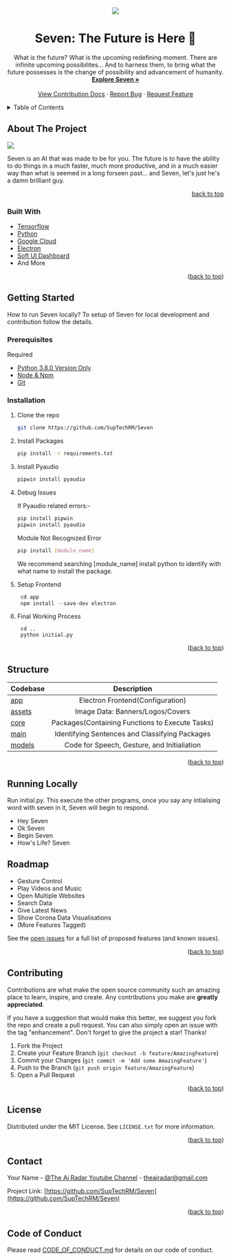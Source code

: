 <div id="top"></div>


<!-- PROJECT LOGO -->
<br />
<div align="center">
  <a href="https://github.com/SupTechRM/Seven">
<p align="center">
  <img src="https://github.com/SupTechRM/Seven/blob/main/assets/img/banners/Alternative%20Banner.png">
</p>  </a>

  <h1 align="center"><strong>Seven: The Future is Here 🚀</strong></h1>

  <p align="center">
    What is the future? What is the upcoming redefining moment. There are infinite upcoming possibilites... And to harness them, to bring what the future possesses is the change of possibility and advancement of humanity. 
    <br />
    <a href="https://github.com/SupTechRM/Seven"><strong>Explore Seven »</strong></a>
    <br />
    <br />
    <a href="https://github.com/SupTechRM/Seven/blob/main/CONTRIBUTING.md">View Contribution Docs</a>
    ·
    <a href="https://github.com/SupTechRM/Seven/issues">Report Bug</a>
    ·
    <a href="https://github.com/SupTechRM/Seven/issues">Request Feature</a>
  </p>
</div>



<!-- TABLE OF CONTENTS -->
<details>
  <summary>Table of Contents</summary>
  <ol>
    <li>
      <a href="#about-the-project">About The Project</a>
      <ul>
        <li><a href="#built-with">Built With</a></li>
      </ul>
    </li>
    <li>
      <a href="#getting-started">Getting Started</a>
      <ul>
        <li><a href="#prerequisites">Prerequisites</a></li>
        <li><a href="#installation">Installation</a></li>
      </ul>
    </li>
    <li><a href="#structure">Structure</a></li>
    <li><a href="#running-locally">Running Locally</a></li>
    <li><a href="#roadmap">Roadmap</a></li>
    <li><a href="#contributing">Contributing</a></li>
    <li><a href="#license">License</a></li>
    <li><a href="#contact">Contact</a></li>
  </ol>
</details>



<!-- ABOUT THE PROJECT -->
## About The Project

<img src="https://github.com/SupTechRM/Seven/blob/main/assets/img/SevenAppPage.png"></img>

Seven is an AI that was made to be for you. The future is to have the ability to do things in a much faster, much more productive, and in a much easier way than what is seemed in a long forseen past... and Seven, let's just he's a damn brilliant guy. 

<p align="right"><a href="#top">back to top</a></p>



### Built With

* [Tensorflow](https://www.tensorflow.org/)
* [Python](https://www.python.org/)
* [Google Cloud](https://cloud.google.com/text-to-speech/?utm_source=google&utm_medium=cpc&utm_campaign=japac-IN-all-en-dr-bkws-all-pkws-trial-e-dr-1009882&utm_content=text-ad-none-none-DEV_c-CRE_497186278768-ADGP_Hybrid%20%7C%20BKWS%20-%20EXA%20%7C%20Txt%20~%20AI%20%26%20ML%20~%20Text-to-Speech_Global%20gap%20analysis-KWID_43700060670685257-kwd-506032294992&userloc_20465-network_g&utm_term=KW_google%20cloud%20text%20to%20speech&gclid=CjwKCAiAp8iMBhAqEiwAJb94z08Qmvt0-V01MIjuvdXURX5mUZIcr2EEV6KaGn243bRWs09GlH-UShoCgMIQAvD_BwE&gclsrc=aw.ds)
* [Electron](https://www.electronjs.org/)
* [Soft UI Dashboard](https://www.creative-tim.com/product/soft-ui-design-system)
* And More

<p align="right">(<a href="#top">back to top</a>)</p>



<!-- GETTING STARTED -->
## Getting Started

How to run Seven locally? 
To setup of Seven for local development and contribution follow the details. 

### Prerequisites

Required
* [Python 3.8.0 Version Only](https://www.python.org/downloads/release/python-380/)
* [Node & Npm](https://www.nodejs.org/)
* [Git](https://git-scm.com/book/en/v2/Getting-Started-Installing-Git)


### Installation

1. Clone the repo
   ```sh
   git clone https://github.com/SupTechRM/Seven
   ```
2. Install Packages
   ```sh
   pip install -r requirements.txt
   ```
3. Install Pyaudio
   ```sh
   pipwin install pyaudio
   ```
3. Debug Issues
 
   If Pyaudio related errors:- 
   ```sh
   pip install pipwin
   pipwin install pyaudio
   ```
   
   Module Not Recognized Error
   ```sh
   pip install [module_name]
   ```
   We recommend searching [module_name] install python to identify with what name to install the package.
   
4. Setup Frontend
   ```js
    cd app
    npm install --save-dev electron
   ```
   
5. Final Working Process
   ```
    cd ..
    python initial.py

<p align="right">(<a href="#top">back to top</a>)</p>


<!-- STRUCTURE -->
## Structure

| Codebase              |      Description          |
| :-------------------- | :-----------------------: |
| [app](app)        |     Electron Frontend(Configuration)    |
| [assets](assets)  |     Image Data: Banners/Logos/Covers        |
| [core](core)      |    Packages(Containing Functions to Execute Tasks)    |
| [main](main)    |   Identifying Sentences and Classifying Packages     |
| [models](models)        |   Code for Speech, Gesture, and Initialiation      |

<p align="right">(<a href="#top">back to top</a>)</p>

<!-- RUNNING -->
## Running Locally
Run initial.py. This execute the other programs, once you say any intialising word with seven in it, Seven will begin to respond. 

- Hey Seven
- Ok Seven
- Begin Seven
- How's Life? Seven


<!-- ROADMAP -->
## Roadmap

-  Gesture Control
-  Play Videos and Music
-  Open Multiple Websites
-  Search Data
-  Give Latest News
-  Show Corona Data Visualisations
-  (More Features Tagged)


See the [open issues](https://github.com/SupTechRM/Seven/issues) for a full list of proposed features (and known issues).

<p align="right">(<a href="#top">back to top</a>)</p>



<!-- CONTRIBUTING -->
## Contributing

Contributions are what make the open source community such an amazing place to learn, inspire, and create. Any contributions you make are **greatly appreciated**.

If you have a suggestion that would make this better, we suggest you fork the repo and create a pull request. You can also simply open an issue with the tag "enhancement".
Don't forget to give the project a star! Thanks!

1. Fork the Project
2. Create your Feature Branch (`git checkout -b feature/AmazingFeature`)
3. Commit your Changes (`git commit -m 'Add some AmazingFeature'`)
4. Push to the Branch (`git push origin feature/AmazingFeature`)
5. Open a Pull Request

<p align="right">(<a href="#top">back to top</a>)</p>



<!-- LICENSE -->
## License

Distributed under the MIT License. See `LICENSE.txt` for more information.

<p align="right">(<a href="#top">back to top</a>)</p>



<!-- CONTACT -->
## Contact

Your Name - [@The Ai Radar Youtube Channel](https://www.youtube.com/channel/UCFV0myRu2BhcOYN1m8P5dNQ) - theairadar@gmail.com

Project Link: [https://github.com/SupTechRM/Seven](https://github.com/SupTechRM/Seven)

<p align="right">(<a href="#top">back to top</a>)</p>



## Code of Conduct

Please read [CODE_OF_CONDUCT.md](https://github.com/SupTechRM/Seven/blob/main/CODE_OF_CONDUCT.md) for details on our code of conduct.

